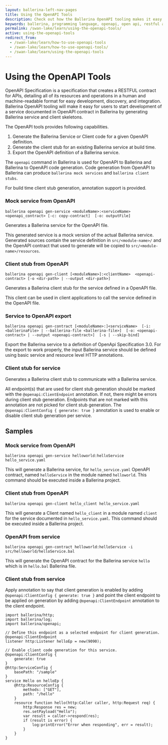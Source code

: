 ```yaml
---
layout: ballerina-left-nav-pages
title: Using the OpenAPI Tools
description: Check out how the Ballerina OpenAPI tooling makes it easy for users to start developing a service documented in the OpenAPI contract.
keywords: ballerina, programming language, openapi, open api, restful api
permalink: /swan-lake/learn/using-the-openapi-tools/
active: using-the-openapi-tools
redirect_from:
  - /swan-lake/learn/how-to-use-openapi-tools
  - /swan-lake/learn/how-to-use-openapi-tools/
  - /swan-lake/learn/using-the-openapi-tools
---
```


# Using the OpenAPI Tools

OpenAPI Specification is a specification that creates a RESTFUL contract for APIs, detailing all of its resources and operations in a human and machine-readable format for easy development, discovery, and integration. Ballerina OpenAPI tooling will make it easy for users to start development of a service documented in OpenAPI contract in Ballerina by generating Ballerina service and client skeletons.

The OpenAPI tools provides following capabilities.

1. Generate the Ballerina Service or Client code for a given OpenAPI definition.
2. Generate the client stub for an existing Ballerina service at build time.
3. Export the OpenAPI definition of a Ballerina service.

The `openapi` command in Ballerina is used for OpenAPI to Ballerina and Ballerina to OpenAPI code generation.
Code generation from OpenAPI to Ballerina can produce `ballerina mock services` and `ballerina client stubs`.

For build time client stub generation, annotation support is provided.

### Mock service from OpenAPI
`ballerina openapi gen-service <moduleName>:<serviceName> 
                               <openapi_contract>
                               [-c: copy-contract] 
                               [-o: outputFile]`

Generates a Ballerina service for the OpenAPI file.

This generated service is a mock version of the actual Ballerina service. Generated sources contain the service definition in `src/<module-name>/` and the OpenAPI contract that used to generate will be copied to `src/<module-name>/resources`. 

### Client stub from OpenAPI
`ballerina openapi gen-client [<moduleName>]:<clientName> 
                   <openapi-contract> [-o <dir-path> | --output <dir-path>]`
    
Generates a Ballerina client stub for the service defined in a OpenAPI file.

This client can be used in client applications to call the service defined in the OpenAPI file.

### Service to OpenAPI export
`ballerina openapi gen-contract [<moduleName>:]<serviceName> 
                                [-i: <ballerinaFile> | --ballerina-file <ballerina-file>] 
                                [-o: <openapi-contract> | --output <openapi-contract>] 
                                [-s | --skip-bind]`

Export the Ballerina service to a definition of OpenApi Specification 3.0.
For the export to work properly, the input Ballerina service should be defined using basic service and resource level HTTP annotations.

### Client stub for service
Generates a Ballerina client stub to communicate with a Ballerina service.

All endpoint(s) that are used for client stub generation should be marked with the `@openapi:ClientEndpoint` annotation. If not, there might be errors during client stub generation. Endpoints that are not marked with this annotation are not picked for client stub generation.
The `@openapi:ClientConfig { generate: true }` annotation is used to enable or disable client stub generation per service.

## Samples

### Mock service from OpenAPI
`ballerina openapi gen-service helloworld:helloService hello_service.yaml`

This will generate a Ballerina service, for `hello_service.yaml` OpenAPI contract, named `helloService` in the module named `helloworld`.
This command should be executed inside a Ballerina project. 
### Client stub from OpenAPI
`ballerina openapi gen-client hello_client hello_service.yaml`

This will generate a Client named `hello_client` in a module named `client` for the service documented in `hello_service.yaml`.
This command should be executed inside a Ballerina project. 
### OpenAPI from service
`ballerina openapi gen-contract helloworld:helloService -i src/helloworld/helloService.bal`

This will generate the OpenAPI contract for the Ballerina service `hello` which is in `hello.bal` Ballerina file.
### Client stub from service
Apply annotation to say that client generation is enabled by adding `@openapi:ClientConfig { generate: true }`
and point the client endpoint to be applied on generation by adding `@openapi:ClientEndpoint` annotation to the client endpoint.
```ballerina
import ballerina/http;
import ballerina/log;
import ballerina/openapi;

// Define this endpoint as a selected endpoint for client generation.
@openapi:ClientEndpoint
listener http:Listener helloEp = new(9090);

// Enable client code generation for this service.
@openapi:ClientConfig {
    generate: true
}
@http:ServiceConfig {
    basePath: "/sample"
}
service Hello on helloEp {    
    @http:ResourceConfig {
        methods: ["GET"],
        path: "/hello"
    }
    resource function hello(http:Caller caller, http:Request req) {
        http:Response res = new;
        res.setPayload("Hello");
        var result = caller->respond(res);
        if (result is error) {
            log:printError("Error when responding", err = result);
        }
    }
}
```
